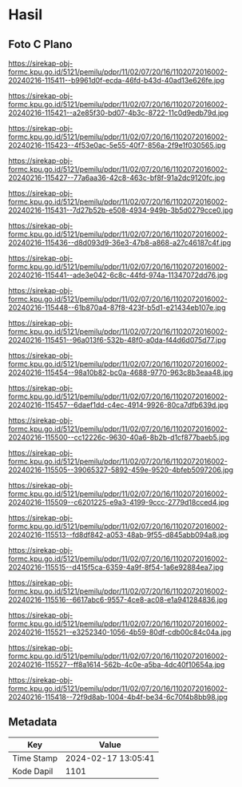 # Hasil

## Foto C Plano

https://sirekap-obj-formc.kpu.go.id/5121/pemilu/pdpr/11/02/07/20/16/1102072016002-20240216-115411--b9961d0f-ecda-46fd-b43d-40ad13e626fe.jpg

https://sirekap-obj-formc.kpu.go.id/5121/pemilu/pdpr/11/02/07/20/16/1102072016002-20240216-115421--a2e85f30-bd07-4b3c-8722-11c0d9edb79d.jpg

https://sirekap-obj-formc.kpu.go.id/5121/pemilu/pdpr/11/02/07/20/16/1102072016002-20240216-115423--4f53e0ac-5e55-40f7-856a-2f9e1f030565.jpg

https://sirekap-obj-formc.kpu.go.id/5121/pemilu/pdpr/11/02/07/20/16/1102072016002-20240216-115427--77a6aa36-42c8-463c-bf8f-91a2dc9120fc.jpg

https://sirekap-obj-formc.kpu.go.id/5121/pemilu/pdpr/11/02/07/20/16/1102072016002-20240216-115431--7d27b52b-e508-4934-949b-3b5d0279cce0.jpg

https://sirekap-obj-formc.kpu.go.id/5121/pemilu/pdpr/11/02/07/20/16/1102072016002-20240216-115436--d8d093d9-36e3-47b8-a868-a27c46187c4f.jpg

https://sirekap-obj-formc.kpu.go.id/5121/pemilu/pdpr/11/02/07/20/16/1102072016002-20240216-115441--ade3e042-6c8c-44fd-974a-11347072dd76.jpg

https://sirekap-obj-formc.kpu.go.id/5121/pemilu/pdpr/11/02/07/20/16/1102072016002-20240216-115448--61b870a4-87f8-423f-b5d1-e21434eb107e.jpg

https://sirekap-obj-formc.kpu.go.id/5121/pemilu/pdpr/11/02/07/20/16/1102072016002-20240216-115451--96a013f6-532b-48f0-a0da-f44d6d075d77.jpg

https://sirekap-obj-formc.kpu.go.id/5121/pemilu/pdpr/11/02/07/20/16/1102072016002-20240216-115454--98a10b82-bc0a-4688-9770-963c8b3eaa48.jpg

https://sirekap-obj-formc.kpu.go.id/5121/pemilu/pdpr/11/02/07/20/16/1102072016002-20240216-115457--6daef1dd-c4ec-4914-9926-80ca7dfb639d.jpg

https://sirekap-obj-formc.kpu.go.id/5121/pemilu/pdpr/11/02/07/20/16/1102072016002-20240216-115500--cc12226c-9630-40a6-8b2b-d1cf877baeb5.jpg

https://sirekap-obj-formc.kpu.go.id/5121/pemilu/pdpr/11/02/07/20/16/1102072016002-20240216-115505--39065327-5892-459e-9520-4bfeb5097206.jpg

https://sirekap-obj-formc.kpu.go.id/5121/pemilu/pdpr/11/02/07/20/16/1102072016002-20240216-115509--c6201225-e9a3-4199-9ccc-2779d18cced4.jpg

https://sirekap-obj-formc.kpu.go.id/5121/pemilu/pdpr/11/02/07/20/16/1102072016002-20240216-115513--fd8df842-a053-48ab-9f55-d845abb094a8.jpg

https://sirekap-obj-formc.kpu.go.id/5121/pemilu/pdpr/11/02/07/20/16/1102072016002-20240216-115515--d415f5ca-6359-4a9f-8f54-1a6e92884ea7.jpg

https://sirekap-obj-formc.kpu.go.id/5121/pemilu/pdpr/11/02/07/20/16/1102072016002-20240216-115516--6617abc6-9557-4ce8-ac08-e1a941284836.jpg

https://sirekap-obj-formc.kpu.go.id/5121/pemilu/pdpr/11/02/07/20/16/1102072016002-20240216-115521--e3252340-1056-4b59-80df-cdb00c84c04a.jpg

https://sirekap-obj-formc.kpu.go.id/5121/pemilu/pdpr/11/02/07/20/16/1102072016002-20240216-115527--ff8a1614-562b-4c0e-a5ba-4dc40f10654a.jpg

https://sirekap-obj-formc.kpu.go.id/5121/pemilu/pdpr/11/02/07/20/16/1102072016002-20240216-115418--72f9d8ab-1004-4b4f-be34-6c70f4b8bb98.jpg


## Metadata

| Key        | Value               |
| ---------- | ------------------- |
| Time Stamp | 2024-02-17 13:05:41 |
| Kode Dapil | 1101                |




